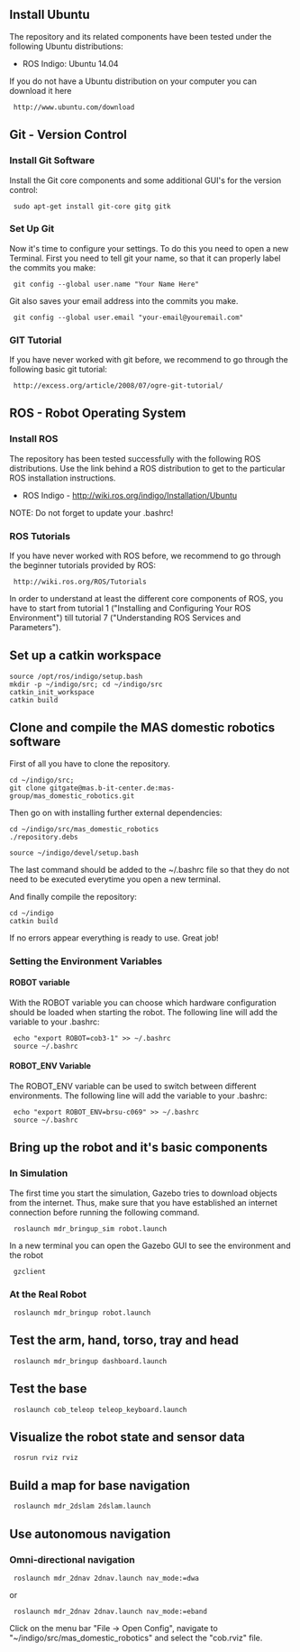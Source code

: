 ## Install Ubuntu
The repository and its related components have been tested under the following Ubuntu distributions:

- ROS Indigo: Ubuntu 14.04

If you do not have a Ubuntu distribution on your computer you can download it here

     http://www.ubuntu.com/download

## Git - Version Control
### Install Git Software
Install the Git core components and some additional GUI's for the version control:

     sudo apt-get install git-core gitg gitk

### Set Up Git
Now it's time to configure your settings. To do this you need to open a new Terminal. First you need to tell git your name, so that it can properly label the commits you make:

     git config --global user.name "Your Name Here"

Git also saves your email address into the commits you make.

     git config --global user.email "your-email@youremail.com"


### GIT Tutorial
If you have never worked with git before, we recommend to go through the following basic git tutorial:

     http://excess.org/article/2008/07/ogre-git-tutorial/


## ROS - Robot Operating System
### Install ROS
The repository has been tested successfully with the following ROS distributions. Use the link behind a ROS distribution to get to the particular ROS installation instructions.


- ROS Indigo - http://wiki.ros.org/indigo/Installation/Ubuntu

NOTE: Do not forget to update your .bashrc!
  

### ROS Tutorials
If you have never worked with ROS before, we recommend to go through the beginner tutorials provided by ROS:

     http://wiki.ros.org/ROS/Tutorials

In order to understand at least the different core components of ROS, you have to start from tutorial 1 ("Installing and Configuring Your ROS Environment") till tutorial 7 ("Understanding ROS Services and Parameters"). 


## Set up a catkin workspace

    source /opt/ros/indigo/setup.bash
    mkdir -p ~/indigo/src; cd ~/indigo/src
    catkin_init_workspace
    catkin build
    
## Clone and compile the MAS domestic robotics software
First of all you have to clone the repository.

    cd ~/indigo/src;
    git clone gitgate@mas.b-it-center.de:mas-group/mas_domestic_robotics.git

Then go on with installing further external dependencies:

    cd ~/indigo/src/mas_domestic_robotics
    ./repository.debs

    source ~/indigo/devel/setup.bash

The last command should be added to the ~/.bashrc file so that they do not need to be executed everytime you open a new terminal.


And finally compile the repository:

    cd ~/indigo
    catkin build


If no errors appear everything is ready to use. Great job!


### Setting the Environment Variables
#### ROBOT variable
With the ROBOT variable you can choose which hardware configuration should be loaded when starting the robot. The following line will add the variable to your .bashrc:

     echo "export ROBOT=cob3-1" >> ~/.bashrc
     source ~/.bashrc



#### ROBOT_ENV Variable
The ROBOT_ENV variable can be used to switch between different environments. The following line will add the variable to your .bashrc:

     echo "export ROBOT_ENV=brsu-c069" >> ~/.bashrc
     source ~/.bashrc



## Bring up the robot and it's basic components
### In Simulation

The first time you start the simulation, Gazebo tries to download objects from the internet. Thus, make sure that you have established an internet connection before running the following command.

     roslaunch mdr_bringup_sim robot.launch
     
     
In a new terminal you can open the Gazebo GUI to see the environment and the robot

     gzclient


### At the Real Robot

     roslaunch mdr_bringup robot.launch


## Test the arm, hand, torso, tray and head

     roslaunch mdr_bringup dashboard.launch


## Test the base

     roslaunch cob_teleop teleop_keyboard.launch


## Visualize the robot state and sensor data

     rosrun rviz rviz
     

## Build a map for base navigation

     roslaunch mdr_2dslam 2dslam.launch
     

## Use autonomous navigation
### Omni-directional navigation

     roslaunch mdr_2dnav 2dnav.launch nav_mode:=dwa
     
or

     roslaunch mdr_2dnav 2dnav.launch nav_mode:=eband


Click on the menu bar "File -> Open Config", navigate to "~/indigo/src/mas_domestic_robotics" and select the "cob.rviz" file.
